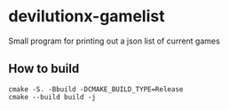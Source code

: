 # devilutionx-gamelist
Small program for printing out a json list of current games

## How to build
```
cmake -S. -Bbuild -DCMAKE_BUILD_TYPE=Release
cmake --build build -j
```
